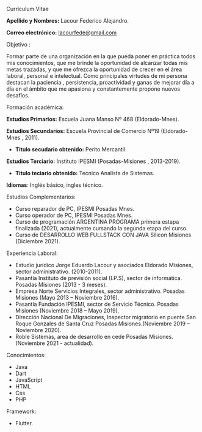 ﻿Currículum Vitae

**Apellido y Nombres:** Lacour Federico Alejandro.

**Correo electrónico:** lacourfede@gmail.com

Objetivo :

Formar parte de una organización en la que pueda poner en práctica todos mis conocimientos, que me brinde la oportunidad de alcanzar todas mis metas trazadas, y que me ofrezca la oportunidad de crecer en el área laboral, personal e intelectual. Como principales virtudes de mi persona destacan la paciencia , persistencia, proactividad y ganas de mejorar día a día en el ámbito que me apasiona y constantemente propone nuevos desafíos. 

Formación académica:

**Estudios Primarios:** Escuela Juana Manso Nº 468 (Eldorado-Mnes).

**Estudios Secundarios:** Escuela Provincial de Comercio Nº19 (Eldorado-Mnes , 2011).

- **Titulo secudario obtenido:** Perito Mercantil.

**Estudios Terciario:** Instituto IPESMI (Posadas-Misiones , 2013-2019).

- **Titulo teciario obtenido:** Tecnico Analista de Sistemas.

**Idiomas**: Inglés básico, ingles técnico.

Estudios Complementarios:

- Curso reparador de PC, IPESMI Posadas Mnes.
- Curso operador de PC, IPESMI Posadas Mnes.
- Curso de programación ARGENTINA PROGRAMA primera estapa finalizada (2021), actualmente cursando la segunda etapa del curso.
- Curso de DESARROLLO WEB FULLSTACK CON JAVA Silicon Misiones (Diciembre 2021).

Experiencia Laboral:

- Estudio jurídico Jorge Eduardo Lacour y asociados Eldorado Misiones, sector  administrativo. (2010-2011).
- Pasantía Instituto de previsión social (I.P.S), sector de informática. Posadas Misiones (2013 - 3 meses).
- Empresa Norte Servicios Integrales, sector administrativo. Posadas Misiones (Mayo 2013 – Noviembre 2016).
- Pasantía Fundación IPESMI, sector de Servicio Técnico. Posadas Misiones (Noviembre 2018 – Mayo 2019).
- Dirección Nacional De Migraciones, Inspector migratorio en puente San Roque Gonzales de Santa Cruz Posadas Misiones.(Noviembre 2019 – Noviembre 2020).
- Roble Sistemas, area de desarrollo en cede Posadas Misiones.(Noviembre 2021 - actualidad).

Conocimientos:

- Java
- Dart
- JavaScript
- HTML
- Css
- PHP

Framework:

- Flutter.


